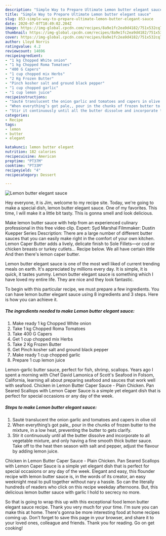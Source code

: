 ```yaml
---
description: "Simple Way to Prepare Ultimate Lemon butter elegant sauce"
title: "Simple Way to Prepare Ultimate Lemon butter elegant sauce"
slug: 853-simple-way-to-prepare-ultimate-lemon-butter-elegant-sauce
date: 2020-07-07T10:49:02.204Z
image: https://img-global.cpcdn.com/recipes/8a9e1fc2ea9d4182/751x532cq70/lemon-butter-elegant-sauce-recipe-main-photo.jpg
thumbnail: https://img-global.cpcdn.com/recipes/8a9e1fc2ea9d4182/751x532cq70/lemon-butter-elegant-sauce-recipe-main-photo.jpg
cover: https://img-global.cpcdn.com/recipes/8a9e1fc2ea9d4182/751x532cq70/lemon-butter-elegant-sauce-recipe-main-photo.jpg
author: Lloyd Norris
ratingvalue: 4.2
reviewcount: 14696
recipeingredient:
- "1 kg Chopped White onion"
- "1 kg Chopped Roma Tomatoes"
- "400 G Capers"
- "1 cup chopped mix Herbs"
- "2 Kg Frozen Butter"
- "Pinch kosher salt and ground black pepper"
- "1 cup chopped garlic"
- "1 cup lemon juice"
recipeinstructions:
- "Sauté translucent the onion garlic and tomatoes and capers in olive oil"
- "When everything’s got pale,, pour in the chunks of frozen butter to the mixture, in a low heat, preventing the butter to gets clarify."
- "Stir it continuously until all the butter dissolve and incorporate to all vegetable mixture, and only having a fine smooth thick butter sauce. Take off to the heat then season with salt and pepper, adjust the flavour by adding lemon juice."
categories:
- Recipe
tags:
- lemon
- butter
- elegant

katakunci: lemon butter elegant 
nutrition: 182 calories
recipecuisine: American
preptime: "PT37M"
cooktime: "PT33M"
recipeyield: "4"
recipecategory: Dessert

---
```



![Lemon butter elegant sauce](https://img-global.cpcdn.com/recipes/8a9e1fc2ea9d4182/751x532cq70/lemon-butter-elegant-sauce-recipe-main-photo.jpg)

Hey everyone, it is Jim, welcome to my recipe site. Today, we're going to make a special dish, lemon butter elegant sauce. One of my favorites. This time, I will make it a little bit tasty. This is gonna smell and look delicious.

Make lemon butter sauce with help from an experienced culinary professional in this free video clip. Expert: Syd Marshal Filmmaker: Dustin Kuepper Series Description: There are a large number of different butter sauces that you can easily make right in the comfort of your own kitchen. Lemon Caper Butter adds a lively, delicate finish to Sole Fillets—or cod or chicken breasts or turkey cutlets… Recipe below. We all have certain little And then there&#39;s lemon caper butter.

Lemon butter elegant sauce is one of the most well liked of current trending meals on earth. It's appreciated by millions every day. It is simple, it is quick, it tastes yummy. Lemon butter elegant sauce is something which I have loved my entire life. They are nice and they look fantastic.


To begin with this particular recipe, we must prepare a few ingredients. You can have lemon butter elegant sauce using 8 ingredients and 3 steps. Here is how you can achieve it.

<!--inarticleads1-->

##### The ingredients needed to make Lemon butter elegant sauce:

1. Make ready 1 kg Chopped White onion
1. Take 1 kg Chopped Roma Tomatoes
1. Take 400 G Capers
1. Get 1 cup chopped mix Herbs
1. Take 2 Kg Frozen Butter
1. Get Pinch kosher salt and ground black pepper
1. Make ready 1 cup chopped garlic
1. Prepare 1 cup lemon juice


Lemon-garlic butter sauce, perfect for fish, shrimp, scallops. Years ago I spent a morning with Chef David Lamonica of Scott&#39;s Seafood in Folsom, California, learning all about preparing seafood and sauces that work well with seafood. Chicken in Lemon Butter Caper Sauce - Plain Chicken. Pan Seared Scallops with Lemon Caper Sauce is a simple yet elegant dish that is perfect for special occasions or any day of the week. 

<!--inarticleads2-->

##### Steps to make Lemon butter elegant sauce:

1. Sauté translucent the onion garlic and tomatoes and capers in olive oil
1. When everything’s got pale,, pour in the chunks of frozen butter to the mixture, in a low heat, preventing the butter to gets clarify.
1. Stir it continuously until all the butter dissolve and incorporate to all vegetable mixture, and only having a fine smooth thick butter sauce. Take off to the heat then season with salt and pepper, adjust the flavour by adding lemon juice.


Chicken in Lemon Butter Caper Sauce - Plain Chicken. Pan Seared Scallops with Lemon Caper Sauce is a simple yet elegant dish that is perfect for special occasions or any day of the week. Elegant and easy, this flounder recipe with lemon butter sauce is, in the words of its creator, an easy weeknight meal to pull together without nary a hassle. So can the literally hundreds of readers who click on this recipe weekday afternoons. But, this delicious lemon butter sauce with garlic I hold to secrecy no more. 

So that is going to wrap this up with this exceptional food lemon butter elegant sauce recipe. Thank you very much for your time. I'm sure you can make this at home. There's gonna be more interesting food at home recipes coming up. Don't forget to save this page in your browser, and share it to your loved ones, colleague and friends. Thank you for reading. Go on get cooking!
